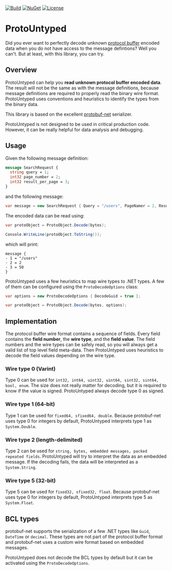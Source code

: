 [![Build](https://github.com/ocoanet/ProtoUntyped/workflows/build-and-test/badge.svg)](https://github.com/ocoanet/ProtoUntyped/actions/workflows/build-and-test.yml)
[![NuGet](https://img.shields.io/nuget/v/ProtoUntyped)](https://www.nuget.org/packages/ProtoUntyped/)
[![License](https://img.shields.io/badge/license-MIT-blue.svg)](LICENSE.md)

# ProtoUntyped

Did you ever want to perfectly decode unknown [protocol buffer](https://developers.google.com/protocol-buffers) encoded data when you do not have access to the message defintions? Well you can't. But at least, with this library, you can try.

## Overview

ProtoUntyped can help you **read unknown protocol buffer encoded data**. The result will not be the same as with the message definitions, because message definitions are required to properly read the binary wire format. ProtoUntyped uses conventions and heuristics to identify the types from the binary data.

This library is based on the excellent [protobuf-net](https://github.com/protobuf-net/protobuf-net) serializer.

ProtoUntyped is not designed to be used in critical production code. However, it can be really helpful for data analysis and debugging.

## Usage

Given the following message definition:

```protobuf
message SearchRequest {
  string query = 1;
  int32 page_number = 2;
  int32 result_per_page = 3;
}
```
and the following message:
```cs
var message = new SearchRequest { Query = "/users", PageNamer = 2, ResultPerPage = 50 };
```

The encoded data can be read using:

```cs
var protoObject = ProtoObject.Decode(bytes);

Console.WriteLine(protoObject.ToString());
```

which will print:

```
message {
- 1 = "/users"
- 2 = 2
- 3 = 50
}
```

ProtoUntyped uses a few heuristics to map wire types to .NET types. A few of them can be configured using the `ProtoDecodeOptions` class:

```cs
var options = new ProtoDecodeOptions { DecodeGuid = true };

var protoObject = ProtoObject.Decode(bytes, options);
```

## Implementation

The protocol buffer wire format contains a sequence of fields. Every field contains the **field number**, the **wire type**, and the **field value**. The field numbers and the wire types can be safely read, so you will always get a valid list of top level field meta-data. Then ProtoUntyped uses heuristics to decode the field values depending on the wire type.

### Wire type 0 (Varint)
Type 0 can be used for `int32, int64, uint32, uint64, sint32, sint64, bool, enum`. The size does not really matter for decoding, but it is required to know if the value is signed. ProtoUntyped always decode type 0 as signed.

### Wire type 1 (64-bit)
Type 1 can be used for `fixed64, sfixed64, double`. Because protobuf-net uses type 0 for integers by default, ProtoUntyped interprets type 1 as `System.Double`.

### Wire type 2 (length-delimited)
Type 2 can be used for `string, bytes, embedded messages, packed repeated fields`. ProtoUntyped will try to interpret the data as an embedded message. If the decoding fails, the data will be interpreted as a `System.String`.

### Wire type 5 (32-bit)
Type 5 can be used for `fixed32, sfixed32, float`. Because protobuf-net uses type 0 for integers by default, ProtoUntyped interprets type 5 as `System.Float`.

## BCL types

protobuf-net supports the serialization of a few .NET types like `Guid`, `DateTime` or `decimal`. These types are not part of the protocol buffer format and protobuf-net uses a custom wire format based on embedded messages.

ProtoUntyped does not decode the BCL types by default but it can be activated using the `ProtoDecodeOptions`.
